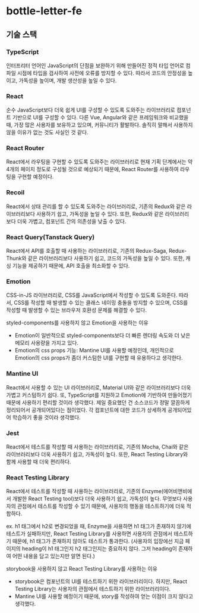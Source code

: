 # bottle-letter-fe

## 기술 스택

### TypeScript

인터프리터 언어인 JavaScript의 단점을 보완하기 위해 만들어진 정적 타입 언어로 컴파일 시점에 타입을 검사하여 사전에 오류를 방지할 수 있다.
따라서 코드의 안정성을 높이고, 가독성을 높이며, 개발 생산성을 높일 수 있다.

### React

순수 JavaScript보다 더욱 쉽게 UI를 구성할 수 있도록 도와주는 라이브러리로 컴포넌트 기반으로 UI를 구성할 수 있다.
다른 Vue, Angular와 같은 프레임워크와 비교했을 때, 가장 많은 사용자를 보유하고 있으며, 커뮤니티가 활발하다.
솔직히 말해서 사용하지 않을 이유가 없는 것도 사실인 것 같다.

### React Router

React에서 라우팅을 구현할 수 있도록 도와주는 라이브러리로 현재 기획 단계에서는 약 4개의 페이지 정도로 구성될 것으로 예상되기 때문에,
React Router를 사용하여 라우팅을 구현할 예정이다.

### Recoil

React에서 상태 관리를 할 수 있도록 도와주는 라이브러리로, 기존의 Redux와 같은 라이브러리보다 사용하기 쉽고, 가독성을 높일 수 있다.
또한, Redux와 같은 라이브러리보다 더욱 가볍고, 컴포넌트 간의 의존성을 낮출 수 있다.

### React Query(Tanstack Query)

React에서 API를 호출할 때 사용하는 라이브러리로, 기존의 Redux-Saga, Redux-Thunk와 같은 라이브러리보다 사용하기 쉽고,
코드의 가독성을 높일 수 있다. 또한, 캐싱 기능을 제공하기 때문에, API 호출을 최소화할 수 있다.

### Emotion

CSS-in-JS 라이브러리로, CSS를 JavaScript에서 작성할 수 있도록 도와준다. 따라서, CSS를 작성할 때 발생할 수 있는
클래스 네이밍 충돌을 방지할 수 있으며, CSS를 작성할 때 발생할 수 있는 브라우저 호환성 문제를 해결할 수 있다.

styled-components를 사용하지 않고 Emotion을 사용하는 이유

- Emotion이 일반적으로 styled-components보다 더 빠른 렌더링 속도와 더 낮은 메모리 사용량을 가지고 있다.
- Emotion의 css props 기능: Mantine UI를 사용할 예정인데, 개인적으로 Emotion의 css props가 좀더 커스텀한 UI를 구현할 때 유용하다고 생각한다.

### Mantine UI

React에서 사용할 수 있는 UI 라이브러리로, Material UI와 같은 라이브러리보다 더욱 가볍고 커스텀하기 쉽다.
또, TypeScript를 지원하고 Emotion에 기반하여 만들어졌기 때문에 사용하기 편리할 것이라 생각했다.
제일 중요했던 건 소스코드가 정말 깔끔하게 정리되어서 공개되어있다는 점이었다. 각 컴포넌트에 대한 코드가 상세하게 공개되어있어 학습하기 좋을 것이라 생각했다.

### Jest

React에서 테스트를 작성할 때 사용하는 라이브러리로, 기존의 Mocha, Chai와 같은 라이브러리보다 더욱 사용하기 쉽고, 가독성이 높다.
또한, React Testing Library와 함께 사용할 때 더욱 편리하다.

### React Testing Library

React에서 테스트를 작성할 때 사용하는 라이브러리로, 기존의 Enzyme(에어비앤비에서 개발한 React Testing tool)보다 더욱 사용하기 쉽고, 가독성이 높다.
무엇보다 사용자의 관점에서 테스트를 작성할 수 있기 때문에, 사용자의 행동을 테스트하기에 더욱 적합하다.

ex. h1 태그에서 h2로 변경되었을 때, Enzyme을 사용하면 h1 태그가 존재하지 않기에 테스트가 실패하지만,
React Testing Library를 사용하면 사용자의 관점에서 테스트하기 때문에, h1 태그가 존재하지 않아도 테스트가 통과한다.
(사용자의 입장에선 지금 페이지의 heading이 h1 태그인지 h2 태그인지는 중요하지 않다. 그저 heading이 존재하여 어떤 내용을 담고 있는지만 알면 된다.)

storybook을 사용하지 않고 React Testing Library를 사용하는 이유

- storybook은 컴포넌트의 UI를 테스트하기 위한 라이브러리이다. 하지만, React Testing Library는 사용자의 관점에서 테스트하기 위한 라이브러리이다.
- Mantine UI를 사용할 예정이기 때문에, story를 작성하여 얻는 이점이 크지 않다고 생각했다.
